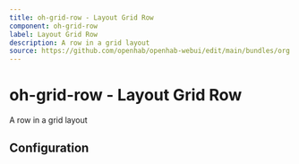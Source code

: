 ```yaml
---
title: oh-grid-row - Layout Grid Row
component: oh-grid-row
label: Layout Grid Row
description: A row in a grid layout
source: https://github.com/openhab/openhab-webui/edit/main/bundles/org.openhab.ui/doc/components/oh-grid-row.md
---
```


# oh-grid-row - Layout Grid Row

<!-- GENERATED componentDescription -->
A row in a grid layout
<!-- GENERATED /componentDescription -->

## Configuration

<!-- GENERATED props -->

<!-- GENERATED /props -->
